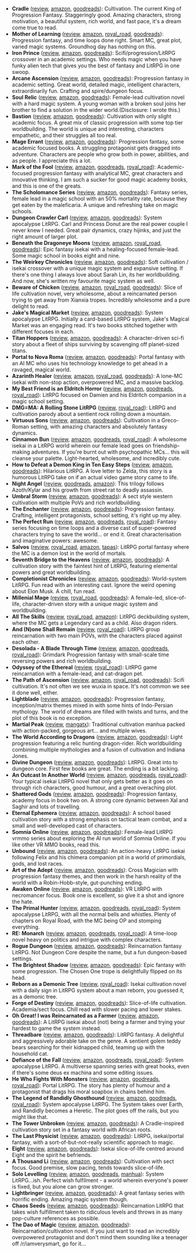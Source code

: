 * **Cradle** ([review](https://cosmiccoding.com.au/reviews/cradle), [amazon](https://www.amazon.com/Cradle-Foundation-Collected-Book-ebook/dp/B076G8DVN6), [goodreads](https://www.goodreads.com/series/192821-cradle)): Cultivation. The current King of Progression Fantasy. Staggeringly good. Amazing characters, strong motivation, a beautiful system, rich world, and fast pace, it's a dream come true to read.
* **Mother of Learning** ([review](https://cosmiccoding.com.au/reviews/mother_of_learning), [amazon](https://www.amazon.com/dp/B09M2R6QLF), [royal_road](https://www.royalroad.com/fiction/21220/mother-of-learning), [goodreads](https://www.goodreads.com/en/book/show/59661342-mother-of-learning-1)): Progression fantasy, and time loops done right. Smart MC, great plot, varied magic systems. Groundhog day has nothing on this.
* **Iron Prince** ([review](https://cosmiccoding.com.au/reviews/iron_prince), [amazon](https://www.amazon.com/Iron-Prince-Warformed-Stormweaver-Book-ebook/dp/B08KGT4CLQ), [goodreads](https://www.goodreads.com/book/show/55559974-iron-prince)): Scifi/progression/LitRPG crossover in an academic settings. Who needs magic when you have funky alien tech that gives you  the best of fantasy and LitRPG in one swoop.
* **Arcane Ascension** ([review](https://cosmiccoding.com.au/reviews/arcane_ascension), [amazon](https://www.amazon.com/gp/product/B06XBFD7CB), [goodreads](https://www.goodreads.com/book/show/34403860-sufficiently-advanced-magic)): Progression fantasy in academic setting. Great world, detailed magic, intelligent characters, extraordinarily fun. Crafting and spire/dungeon focus.
* **Soul Relic** ([review](https://cosmiccoding.com.au/reviews/soul_relic), [amazon](https://mybook.to/SoulRelic), [goodreads](https://www.goodreads.com/book/show/61324650-soul-relic)): Female-lead cultivation novel with a hard magic system. A young woman with a broken soul joins her brother to find a solution in the wider world.(Disclosure: I wrote this.)
* **Bastion** ([review](https://cosmiccoding.com.au/reviews/bastion), [amazon](https://www.amazon.com/Bastion-Immortal-Great-Souls-Book-ebook/dp/B09KNXZZR5), [goodreads](https://www.goodreads.com/book/show/59521676-bastion)): Cultivation with only slight academic focus. A great mix of classic progression with some top tier worldbuilding. The world is unique and interesting, characters empathetic, and their struggles all too real.
* **Mage Errant** ([review](https://cosmiccoding.com.au/reviews/mage_errant), [amazon](https://www.amazon.com/Into-Labyrinth-Mage-Errant-Book-ebook/dp/B07J675X2C), [goodreads](https://www.goodreads.com/book/show/42267952-into-the-labyrinth)): Progression fantasy, some academic focused books. A struggling protagonist gets dragged into adventure. Characters are people who grow both in power, abilities, and as people. I appreciate this a lot.
* **Mark of the Fool** ([review](https://cosmiccoding.com.au/reviews/mark_of_the_fool), [amazon](https://www.amazon.com/Mark-Fool-Progression-Fantasy-Epic-ebook/dp/B0B134YJYF), [goodreads](https://www.goodreads.com/book/show/58854991-mark-of-the-fool), [royal_road](https://www.royalroad.com/fiction/41618/mark-of-the-fool)): Academic-focused progression fantasy with analytical MC, great characters and innovative thinking. I am such a sucker for good magic academy books, and this is one of the greats.
* **The Scholomance Series** ([review](https://cosmiccoding.com.au/reviews/scholomance), [amazon](https://www.amazon.com/Deadly-Education-Novel-Scholomance-Book-ebook/dp/B083RZC8KQ), [goodreads](https://www.goodreads.com/series/282152-the-scholomance)): Fantasy series, female lead in a magic school with an 50% mortality rate, because they get eaten by the maleficaria. A unique and refreshing take on magic schools.
* **Dungeon Crawler Carl** ([review](https://cosmiccoding.com.au/reviews/dungeon_crawler_carl), [amazon](https://www.amazon.com/Dungeon-Crawler-Carl-Gamelit-Adventure-ebook/dp/B08BKGYQXW), [goodreads](https://www.goodreads.com/en/book/show/54659324-dungeon-crawler-carl)): System apocalypse LitRPG. Carl and Princess Donut are the real power couple I never knew I needed. Great pair dynamics, crazy hijinks, and just the right amount of larger plot.
* **Beneath the Dragoneye Moons** ([review](https://cosmiccoding.com.au/reviews/beneath_the_dragons_eye_moons), [amazon](https://www.amazon.com/gp/product/B08NWJMXXV), [royal_road](https://www.royalroad.com/fiction/36299/beneath-the-dragoneye-moons), [goodreads](https://www.goodreads.com/series/310817-beneath-the-dragoneye-moons)): Epic fantasy isekai with a healing-focused female-lead. Some magic school in books eight and nine.
* **The Weirkey Chronicles** ([review](https://cosmiccoding.com.au/reviews/weirkey), [amazon](https://www.amazon.com/Soulhome-Weirkey-Chronicles-Book-1-ebook/dp/B08P7TYG41), [goodreads](https://www.goodreads.com/series/306753-the-weirkey-chronicles)): Soft cultivation / isekai crossover with a unique magic system and expansive setting. If there's one thing I always love about Sarah Lin, its her worldbuilding. And now, she's written my favourite magic system as well.
* **Beware of Chicken** ([review](https://cosmiccoding.com.au/reviews/beware_of_chicken), [amazon](https://www.amazon.com/Beware-Chicken-Xianxia-Cultivation-Novel-ebook/dp/B09Y6RQSHM), [royal_road](https://www.royalroad.com/fiction/39408/beware-of-chicken), [goodreads](https://www.goodreads.com/book/show/57230143-beware-of-chicken)): Slice of life cultivation novel, very wholesome, about a reincarnated person trying to get away from Xianxia tropes. Incredibly wholesome and a pure delight to read.
* **Jake's Magical Market** ([review](https://cosmiccoding.com.au/reviews/jakes_magical_market), [amazon](https://www.amazon.com/Jakes-Magical-Market-J-R-Mathews-ebook/dp/B09HWX11N9), [goodreads](https://www.goodreads.com/book/show/59236334-jake-s-magical-market)): System apocalypse LitRPG. Initially a card-based LitRPG system, Jake's Magical Market was an engaging read. It's two books stitched together with different focuses in each.
* **Titan Hoppers** ([review](https://cosmiccoding.com.au/reviews/titan_hoppers), [amazon](https://www.amazon.com/Titan-Hoppers-Rob-J-Hayes-ebook/dp/B0B5JDMLQV), [goodreads](https://www.goodreads.com/en/book/show/61261449-titan-hoppers)): A character-driven sci-fi story about a fleet of ships surviving by scavenging off planet-sized titans.
* **Portal to Nova Roma** ([review](https://cosmiccoding.com.au/reviews/nova_roma), [amazon](https://www.amazon.com/Portal-Nova-Roma-J-R-Mathews/dp/B09VLGSJ42), [goodreads](https://www.goodreads.com/book/show/60288155-portal-to-nova-roma)): Portal fantasy with an AI MC who uses his technology knowledge to get ahead in a ravaged, magical world.
* **Azarinth Healer** ([review](https://cosmiccoding.com.au/reviews/azarinth_healer), [amazon](https://www.amazon.com/Azarinth-Healer-Book-LitRPG-Adventure-ebook/dp/B0BLRD8YPD), [royal_road](https://www.royalroad.com/fiction/16946/azarinth-healer), [goodreads](https://www.goodreads.com/en/book/show/45728081-azarinth-healer)): A lone-MC isekai with non-stop action, overpowered MC, and a massive backlog.
* **My Best Friend is an Eldritch Horror** ([review](https://cosmiccoding.com.au/reviews/best_friend_eldritch_horror), [amazon](https://www.amazon.com/Blackmist-LitRPG-Adventure-Friend-Eldritch-ebook/dp/B0B61L1YS2), [goodreads](https://www.goodreads.com/en/book/show/61720021-blackmist), [royal_road](https://www.royalroad.com/fiction/44229/my-best-friend-is-an-eldritch-horror)): LitRPG focused on Damien and his Eldritch companion in a magic school setting.
* **DMG=MA: A Rolling Stone LitRPG** ([review](https://cosmiccoding.com.au/reviews/rolling_stone), [royal_road](https://www.royalroad.com/fiction/55418/dmgma-a-rolling-stone-litrpg-complete)): LitRPG and cultivation parody about a sentient rock rolling down a mountain.
* **Virtuous Sons** ([review](https://cosmiccoding.com.au/reviews/virtuous_sons), [amazon](https://www.amazon.com/Virtuous-Sons-Greco-Roman-Cultivation-Epic-ebook/dp/B0BGRLYB1R/), [goodreads](https://www.goodreads.com/en/book/show/62827259-virtuous-sons)): Cultivation in a Greco-Roman setting, with amazing characters and absolutely fantasy dynamics.
* **Cinnamon Bun** ([review](https://cosmiccoding.com.au/reviews/cinnamon_bun), [amazon](https://www.amazon.com.au/dp/B08BZ2NW67), [goodreads](https://www.goodreads.com/en/book/show/54311585-cinnamon-bun), [royal_road](https://www.royalroad.com/fiction/31429/cinnamon-bun)): A wholesome isekai in a LitRPG world wherein our female lead goes on friendship-making adventures. If you're burnt out with psychopathic MCs... this will cleanse your palette. Light-hearted, wholesome, and incredibly cute.
* **How to Defeat a Demon King in Ten Easy Steps** ([review](https://cosmiccoding.com.au/reviews/how_to_defeat_a_demon_king_in_ten_easy_steps), [amazon](https://www.amazon.com/Defeat-Demon-King-Easy-Steps/dp/B086R4N2YC), [goodreads](https://www.goodreads.com/en/book/show/53300479-how-to-defeat-a-demon-king-in-ten-easy-steps)): Hilarious LitRPG. A love letter to Zelda, this story is a humorous LitRPG take on if an actual video game story came to life.
* **Night Angel** ([review](https://cosmiccoding.com.au/reviews/night_angel), [goodreads](https://www.goodreads.com/series/45765-night-angel), [amazon](https://www.amazon.com.au/gp/product/B002TXZRPE)): This trilogy follows Azoth/Kylar and his growth from street rat to deadly assassin.
* **Umbral Storm** ([review](https://cosmiccoding.com.au/reviews/umbral_storm), [amazon](https://www.amazon.com/Umbral-Storm-Sharded-Few-Book-ebook/dp/B09ZBGFFYP), [goodreads](https://www.goodreads.com/book/show/60969058-the-umbral-storm)): A sect style western cultivation with multiple PoVs and rich worldbuilding.
* **The Enchanter** ([review](https://cosmiccoding.com.au/reviews/enchanter), [amazon](https://www.amazon.com/Enchanter-Journals-Evander-Tailor-Book-ebook/dp/B09VNDHW49), [goodreads](https://www.goodreads.com/book/show/60630617-the-enchanter)): Progression fantasy. Crafting, intelligent protagonists, school setting, it's right up my alley.
* **The Perfect Run** ([review](https://cosmiccoding.com.au/reviews/perfect_run), [amazon](https://www.amazon.com.au/Perfect-Run-Maxime-J-Durand-ebook/dp/B08WL8CS8B), [goodreads](https://www.goodreads.com/en/book/show/57065516), [royal_road](https://www.royalroad.com/fiction/36735/the-perfect-run)): Fantasy series focusing on time loops and a diverse cast of super-powered characters trying to save the world... or end it. Great characterisation and imaginative powers: awesome.
* **Salvos** ([review](https://cosmiccoding.com.au/reviews/salvos), [royal_road](https://www.royalroad.com/fiction/37438/revelation-salvos-a-monster-evolution-litrpg), [amazon](https://www.amazon.com.au/Curious-Beginnings-LitRPG-Adventure-Salvos-ebook/dp/B08SQD1DLR), [tapas](https://tapas.io/series/Salvos-A-Monster-Evolution-LitRPG/info)): LitRPG portal fantasy where the MC is a demon lost in the world of mortals.
* **Seventh Bridge to the Heavens** ([review](https://cosmiccoding.com.au/reviews/seventh_bridge_to_the_heavens), [amazon](https://www.amazon.com/First-Fist-Seventh-Heavens-Cultivation-ebook/dp/B09TNJQ984), [goodreads](https://www.goodreads.com/en/book/show/60548100)): A cultivation story with the faintest hint of LitRPG, featuring elemental powers and great worldbuilding.
* **Completionist Chronicles** ([review](https://cosmiccoding.com.au/reviews/completionist_chronicles), [amazon](https://www.amazon.com/Ritualist-Completionist-Chronicles-Book-1-ebook/dp/B07B27XQLF), [goodreads](https://www.goodreads.com/series/229735-the-completionist-chronicles)): World-system LitRPG. Fun read with an interesting cast. Ignore the weird opening about Elon Musk. A chill, fun read.
* **Millenial Mage** ([review](https://cosmiccoding.com.au/reviews/millenial_mage), [royal_road](https://www.royalroad.com/fiction/47826/millennial-mage-a-slice-of-life-progression-fantasy), [goodreads](https://www.goodreads.com/en/book/show/60047089-millennial-mage)): A female-led, slice-of-life, character-driven story with a unique magic system and worldbuilding.
* **All The Skills** ([review](https://cosmiccoding.com.au/reviews/all_the_skills), [royal_road](https://www.royalroad.com/fiction/55687/all-the-skills-a-deckbuilding-litrpg), [amazon](https://www.amazon.com/All-Skills-Deck-Building-LitRPG-ebook/dp/B0BM51RQR8)): LitRPG deckbuilding system, where the MC gets a Legendary card as a child. Also dragon riders.
* **And (N)one Shall Remain** ([review](https://cosmiccoding.com.au/reviews/and_none_shall_remain), [royal_road](https://www.royalroad.com/fiction/61213/and-none-shall-remain)): LitRPG group reincarnation with two main POVs, with the characters placed against each other.
* **Desolada - A Blade Through Time** ([review](https://cosmiccoding.com.au/reviews/desolada), [amazon](https://www.amazon.com/Blade-Through-Time-Grimdark-Progression-ebook/dp/B0BBH8VPXR), [goodreads](https://www.goodreads.com/en/book/show/62591983), [royal_road](https://www.royalroad.com/fiction/41670/desolada)): Grimdark Progression fantasy with small-scale time reversing powers and rich worldbuilding.
* **Odyssey of the Ethereal** ([review](https://cosmiccoding.com.au/reviews/odyssey_of_the_ethereal), [royal_road](https://www.royalroad.com/fiction/62693/odyssey-of-the-ethereal-prog-fantasytower-climbaether)): LitRPG game reincarnation with a female-lead, and cat-dragon pet.
* **The Path of Ascension** ([review](https://cosmiccoding.com.au/reviews/path_ascension), [amazon](https://www.amazon.com/Path-Ascension-LitRPG-Adventure-ebook/dp/B0B5WNDY21), [royal_road](https://www.royalroad.com/fiction/40920/the-path-of-ascension), [goodreads](https://www.goodreads.com/book/show/58412607-the-path-of-ascension)): Scifi cultivation. It's not often we see wuxia in space. It's not common we see it done well, either.
* **Lightblade** ([review](https://cosmiccoding.com.au/reviews/lightblade), [amazon](https://www.amazon.com/Lightblade-Progression-Fantasy-Epic-Saga-ebook/dp/B0B1MNYTSB), [goodreads](https://www.goodreads.com/book/show/61122434-lightblade)): Progression fantasy, inception/matrix themes mixed in with some hints of Indo-Persian mythology. The world of dreams are filled with twists and turns, and the plot of this book is no exception.
* **Martial Peak** ([review](https://cosmiccoding.com.au/reviews/martial_peak), [mangatx](https://mangatx.com/manga/martial-peak-manga/)): Traditional cultivation manhua packed with action-packed, gorgeous art... and multiple wives.
* **The World According to Dragons** ([review](https://cosmiccoding.com.au/reviews/the_world_according_to_dragons), [amazon](https://www.amazon.com/World-According-Dragons-Chronicles-Progression-ebook/dp/B0BCBYYNQS), [goodreads](https://www.goodreads.com/book/show/62849176-the-world-according-to-dragons)): Light progression featuring a relic hunting dragon-rider. Rich worldbuilding combining multiple mythologies and a fusion of cultivation and Indiana Jones.
* **Divine Dungeon** ([review](https://cosmiccoding.com.au/reviews/divine_dungeon), [amazon](https://www.amazon.com/Divine-Dungeon-Complete-GameLit-Fantasy-ebook/dp/B084RD9N97), [goodreads](https://www.goodreads.com/series/192510-the-divine-dungeon)): LitRPG. Great into to dungeon core. First few books are great. The ending is a bit lacking.
* **An Outcast In Another World** ([review](https://cosmiccoding.com.au/reviews/outcast_in_another_world), [amazon](https://www.amazon.com/Outcast-Another-World-Adventure-Insanity-ebook/dp/B09FZ16ZNT), [goodreads](https://www.goodreads.com/book/show/58912832-an-outcast-in-another-world), [royal_road](https://www.royalroad.com/fiction/42385/an-outcast-in-another-world-subtitle-is-insanity)): Your typical isekai LitRPG novel that only gets better as it goes on through rich characters, good humour, and a great overaching plot.
* **Shattered Gods** ([review](https://cosmiccoding.com.au/reviews/shattered_gods), [amazon](https://www.amazon.com/Shattered-Gods-Epic-Fantasy-Progression-ebook/dp/B091QCZ75X), [goodreads](https://www.goodreads.com/en/book/show/57725133-shattered-gods)): Progression fantasy, academy focus in book two on. A strong core dynamic between Xal and Saghir and lots of travelling.
* **Eternal Ephemera** ([review](https://cosmiccoding.com.au/reviews/eternal_ephemera), [amazon](https://www.amazon.com/Blood-Novice-Anchored-Eternal-Ephemera-ebook/dp/B0B86KPPM1), [goodreads](https://www.goodreads.com/en/book/show/62617415-blood-of-a-novice)): A school based cultivation story with a strong emphasis on tactical team combat, and a small and well-developed cast of characters.
* **Somnia Online** ([review](https://cosmiccoding.com.au/reviews/somnia), [amazon](https://www.amazon.com.au/Initializing-Somnia-Online-Book-1-ebook/dp/B07CV1DZ3P), [goodreads](https://www.goodreads.com/en/book/show/40041373)): Female-lead LitRPG vrmmo series about exploring the AI run world of Somnia Online. If you like other VR MMO books, read this.
* **Unbound** ([review](https://cosmiccoding.com.au/reviews/unbound), [amazon](https://www.amazon.com/Dissonance-LitRPG-Adventure-Nicoli-Gonnella/dp/1637660936), [goodreads](https://www.goodreads.com/series/344435-unbound)): An action-heavy LitRPG isekai following Felix and his chimera companion pit in a world of primordials, gods, and lost races.
* **Art of the Adept** ([review](https://cosmiccoding.com.au/reviews/art_of_the_adept), [amazon](https://www.amazon.com/gp/product/B07W7X9VY6), [goodreads](https://www.goodreads.com/series/269818-art-of-the-adept)): Cross Magician with progression fantasy themes, and then work in the harsh reality of the world with a Robin-Hobb-style, gut-punching ending.
* **Awaken Online** ([review](https://cosmiccoding.com.au/reviews/awaken_online), [amazon](https://www.amazon.com/dp/B074CC5NDX), [goodreads](https://www.goodreads.com/series/196901-awaken-online)): VR LitRPG with necromancer focus. Book one is excellent, so give it a shot and ignore the hate.
* **The Primal Hunter** ([review](https://cosmiccoding.com.au/reviews/primal_hunter), [amazon](https://www.amazon.com/Primal-Hunter-LitRPG-Adventure-ebook/dp/B09MV3G8PG), [goodreads](https://www.goodreads.com/en/book/show/60111529-the-primal-hunter), [royal_road](https://www.royalroad.com/fiction/36049/the-primal-hunter)): System apocalypse LitRPG, with all the normal bells and whistles. Plenty of chapters on Royal Road, with the MC being OP and stomping everything.
* **RE: Monarch** ([review](https://cosmiccoding.com.au/reviews/remonarch), [amazon](https://www.amazon.com.au/Monarch-Prince-Time-Progression-Fantasy-ebook/dp/B09PQGG7VV), [goodreads](https://www.goodreads.com/series/343866-re-monarch), [royal_road](https://www.royalroad.com/fiction/37951/re-monarch)): A time-loop novel heavy on politics and intrigue with complex characters.
* **Rogue Dungeon** ([review](https://cosmiccoding.com.au/reviews/rogue_dungeon), [amazon](https://www.amazon.com/Rogue-Dungeon-litrpg-Adventure-Book-ebook/dp/B07FKYZFYD), [goodreads](https://www.goodreads.com/series/239590-the-rogue-dungeon)): Reincarnation fantasy LitRPG. Not Dungeon Core despite the name, but a fun dungeon-based settings.
* **The Brightest Shadow** ([review](https://cosmiccoding.com.au/reviews/brightest_shadow), [amazon](https://www.amazon.com/Brightest-Shadow-Sarah-Lin-ebook/dp/B0856ZMG9Z), [goodreads](https://www.goodreads.com/en/book/show/51083937-the-brightest-shadow)): Epic fantasy with some progression. The Chosen One trope is delightfully flipped on its head.
* **Reborn as a Demonic Tree** ([review](https://cosmiccoding.com.au/reviews/demon_tree), [royal_road](https://www.royalroad.com/fiction/62881/reborn-as-a-demonic-tree)): Isekai cultivation novel with a daily sign in LitRPG system about a man reborn, you guessed it, as a demonic tree.
* **Forge of Destiny** ([review](https://cosmiccoding.com.au/reviews/forge_of_destiny), [amazon](https://www.amazon.com/Forge-Destiny-1-Yrsillar-ebook/dp/B08P8175Z1), [goodreads](https://www.goodreads.com/en/book/show/43461912-forge-of-destiny)): Slice-of-life cultivation. Academia/sect focus. Chill read with slower pacing and lower stakes.
* **Oh Great! I was Reincarnated as a Farmer** ([review](https://cosmiccoding.com.au/reviews/reincarnated_as_a_farmer), [amazon](https://www.amazon.com.au/Great-was-Reincarnated-Farmer-Unorthodox-ebook/dp/B094CSB51K), [goodreads](https://www.goodreads.com/en/book/show/57968407-oh-great-i-was-reincarnated-as-a-farmer)): A LitRPG isekai about (not) being a farmer and trying your hardest to game the system instead.
* **Threadbare** ([review](https://cosmiccoding.com.au/reviews/threadbare), [amazon](https://www.amazon.com/Threadbare-Stuff-Nonsense-Andrew-Seiple-ebook/dp/B078KGS4V4), [goodreads](https://www.goodreads.com/en/book/show/37654736-stuff-and-nonsense)): LitRPG fantasy. A delightful and aggressively adorable take on the genre. A sentient golem teddy bears searching for their kidnapped child, teaming up with the household cat.
* **Defiance of the Fall** ([review](https://cosmiccoding.com.au/reviews/defiance_of_the_fall), [amazon](https://www.amazon.com/Defiance-Fall-LitRPG-Adventure-TheFirstDefier-ebook/dp/B09168R29M), [goodreads](https://www.goodreads.com/en/book/show/57866482-defiance-of-the-fall), [royal_road](https://www.royalroad.com/fiction/24709/defiance-of-the-fall)): System apocalypse LitRPG. A multiverse spanning series with great hooks, even if there's some deus ex machina and some editing issues.
* **He Who Fights With Monsters** ([review](https://cosmiccoding.com.au/reviews/hwfwm), [amazon](https://www.amazon.com/He-Who-Fights-Monsters-Adventure-ebook/dp/B08WCT9W26), [goodreads](https://www.goodreads.com/en/book/show/57189884-he-who-fights-with-monsters), [royal_road](https://www.royalroad.com/fiction/26294/he-who-fights-?review=714073)): Portal LitRPG. The story has plenty of humour and a protagonist that drags his moral soapbox in chains behind him.
* **The Legend of Randidly Ghosthound** ([review](https://cosmiccoding.com.au/reviews/randidly_ghosthound), [amazon](https://www.amazon.com/Legend-Randidly-Ghosthound-LitRPG-Adventure-ebook/dp/B09BNSH5KG), [goodreads](https://www.goodreads.com/en/book/show/59089569-the-legend-of-randidly-ghosthound), [royal_road](https://www.royalroad.com/fiction/11209/the-legend-of-randidly-ghosthound)): System apocalypse LitRPG. The System takes over Earth, and Randidly becomes a Heretic. The plot goes off the rails, but you might like that.
* **The Tower Unbroken** ([review](https://cosmiccoding.com.au/reviews/tower_unbroken), [amazon](https://www.amazon.com/Tower-Unbroken-African-Progression-Architect-ebook/dp/B09M7PRTYS), [goodreads](https://www.goodreads.com/en/book/show/59653476-the-tower-unbroken)): A Cradle-inspired cultivation story set in a fantasy world with African roots.
* **The Last Physicist** ([review](https://cosmiccoding.com.au/reviews/last_physicist), [amazon](https://www.amazon.com/Last-Physicist-Gamelit-Fantasy-Adventure-ebook/dp/B091P52QPM), [goodreads](https://www.goodreads.com/book/show/57699481-the-last-physicist)): LitRPG, isekai/portal fantasy, with a sort-of-but-not-really scientific approach to magic.
* **Eight** ([review](https://cosmiccoding.com.au/reviews/eight), [amazon](https://www.amazon.com/Eight-LitRPG-Novel-Magical-Survival-ebook/dp/B0B8XQXKFJ), [goodreads](https://www.goodreads.com/en/book/show/61938108-eight)): Isekai slice-of-life centred around Eight and the spirit he befriends.
* **A Thousand Li** ([review](https://cosmiccoding.com.au/reviews/thousand_li), [amazon](https://www.amazon.co.uk/gp/product/B07PKGSDDQ), [goodreads](https://www.goodreads.com/en/book/show/44327636-the-first-step)): Cultivation with sect focus. Good premise, slow pacing, tends towards slice-of-life.
* **Solo Levelling** ([review](https://cosmiccoding.com.au/reviews/solo_levelling), [amazon](https://www.amazon.com/Solo-Leveling-Vol-1-Novel/dp/B096YCZLTL), [goodreads](https://www.goodreads.com/en/book/show/52800465-solo-leveling---light-novel), [manhua](https://sololeveling-manhwa.online/manga/solo-leveling-chapter-1/)): System LitRPG...ish. Perfect wish fulfilment - a world wherein everyone's power is fixed, but you alone can grow stronger.
* **Lightbringer** ([review](https://cosmiccoding.com.au/reviews/lightbringer), [amazon](https://www.amazon.co.uk/Black-Prism-Book-Lightbringer/dp/1841499048), [goodreads](https://www.goodreads.com/series/291662-lightbringer)): A great fantasy series with horrific ending. Amazing magic system though.
* **Chaos Seeds** ([review](https://cosmiccoding.com.au/reviews/chaos_seeds), [amazon](https://www.amazon.com/Land-Founding-LitRPG-Chaos-Seeds-ebook/dp/B0172GEB68), [goodreads](https://www.goodreads.com/series/179187-chaos-seeds)): Reincarnation LitRPG that takes wish fulfillment taken to ridiculous levels and throws in as many pop-culture references as possible.
* **The Dao of Magic** ([review](https://cosmiccoding.com.au/reviews/dao_magic), [amazon](https://www.amazon.com/Dao-Magic-Book-I-ebook/dp/B07HM1YJ9Y), [goodreads](https://www.goodreads.com/en/book/show/41975905-the-dao-of-magic-1)): Reincarnation/cultivation novel. If you just want to read an incredibly overpowered protagonist and don't mind them sounding like a teenager off /r/iamverysmart, go for it...